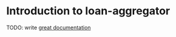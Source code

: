 # Introduction to loan-aggregator

TODO: write [great documentation](http://jacobian.org/writing/what-to-write/)

